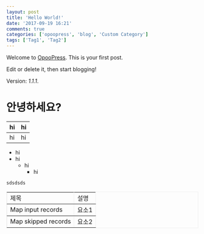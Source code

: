 ```yaml
---
layout: post
title: 'Hello World!'
date: '2017-09-19 16:21'
comments: true
categories: ['opoopress', 'blog', 'Custom Category']
tags: ['Tag1', 'Tag2']
---
```

Welcome to [OpooPress](http://www.opoopress.com/en/). This is your first post.

Edit or delete it, then start blogging!

Version: *1.1.1*.


# 안녕하세요?


|hi|hi|
|--|--|
|hi|hi|


* hi
* hi
	* hi
		* hi


~~~
sdsdsds
~~~

<table width="100%" border="1" cellpadding="3"  cellspacing="0" bordercolor="#eeeeee">
<tbody>
<tr>
    <td>제목 </td>
    <td>설명 </td>
</tr>
<tr>
    <td>Map input records </td>
    <td>요소1</td>
</tr>
<tr>
    <td>Map skipped records </td>
    <td>요소2 </td>
</tr>
</tbody>
</table>
